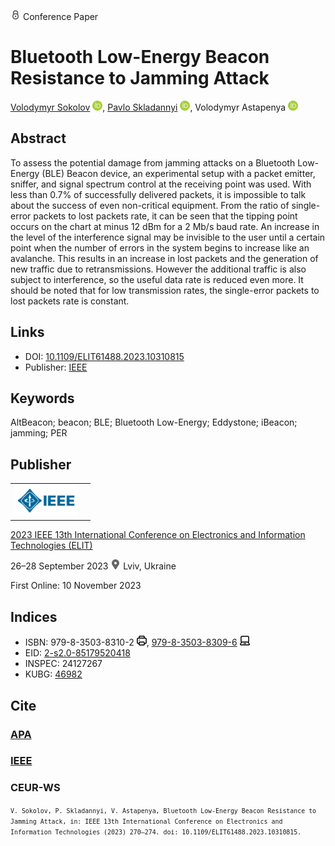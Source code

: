 <img src="/icons/lock.svg" width="16" height="16"> Conference Paper

# Bluetooth Low-Energy Beacon Resistance to Jamming Attack

<a href="https://volodymyr-sokolov.github.io/">Volodymyr Sokolov</a> <a href="https://orcid.org/0000-0002-9349-7946" target="_blank"><img src="/icons/orcid.svg" width="16" height="16"></a>,
<a href="/">Pavlo Skladannyi</a> <a href="https://orcid.org/0000-0002-7775-6039" target="_blank"><img src="/icons/orcid.svg" width="16" height="16"></a>,
Volodymyr Astapenya <a href="https://orcid.org/0000-0003-0124-216X" target="_blank"><img src="/icons/orcid.svg" width="16" height="16"></a>

## Abstract

To assess the potential damage from jamming attacks on a Bluetooth Low-Energy (BLE) Beacon device, an experimental setup with a packet emitter, sniffer, and signal spectrum control at the receiving point was used. With less than 0.7% of successfully delivered packets, it is impossible to talk about the success of even non-critical equipment. From the ratio of single-error packets to lost packets rate, it can be seen that the tipping point occurs on the chart at minus 12 dBm for a 2 Mb/s baud rate. An increase in the level of the interference signal may be invisible to the user until a certain point when the number of errors in the system begins to increase like an avalanche. This results in an increase in lost packets and the generation of new traffic due to retransmissions. However the additional traffic is also subject to interference, so the useful data rate is reduced even more. It should be noted that for low transmission rates, the single-error packets to lost packets rate is constant.

## Links

* DOI: [10.1109/ELIT61488.2023.10310815](https://doi.org/10.1109/ELIT61488.2023.10310815) 
* Publisher: [IEEE](https://ieeexplore.ieee.org/document/10310815)

## Keywords

AltBeacon; beacon; BLE; Bluetooth Low-Energy; Eddystone; iBeacon; jamming; PER

## Publisher

<table>
<tr>
<td>
<img src="/icons/ieee.svg" height="50">
</td>
<td style="text-align: left;">
<span class="__dimensions_badge_embed__" data-doi="10.1109/ELIT61488.2023.10310815" data-hide-zero-citations="true"></span><script async src="https://badge.dimensions.ai/badge.js" charset="utf-8"></script>
</td>
</tr>
</table>

[2023 IEEE 13th International Conference on Electronics and Information Technologies (ELIT)](https://ieeexplore.ieee.org/xpl/conhome/10310175/proceeding)

26–28 September 2023 <img src="/icons/location-pin.svg" width="16" height="16"> Lviv, Ukraine

First Online: 10 November 2023

## Indices

* ISBN: 979-8-3503-8310-2 <img src="/icons/print.svg" width="16" height="16">, [979-8-3503-8309-6](https://isbnsearch.org/isbn/979-8-3503-8309-6) <img src="/icons/online.svg" width="16" height="16">
* EID: [2-s2.0-85179520418](http://www.scopus.com/record/display.url?origin=inward&eid=2-s2.0-85179520418)
* INSPEC: 24127267
* KUBG: [46982](http://elibrary.kubg.edu.ua/id/eprint/46982/)

## Cite

### [APA](https://citation.crosscite.org/format?doi=10.1109/ELIT61488.2023.10310815&style=apa&lang=en-US)

### [IEEE](https://citation.crosscite.org/format?doi=10.1109/ELIT61488.2023.10310815&style=ieee&lang=en-US)

### CEUR-WS

<small>`V. Sokolov, P. Skladannyi, V. Astapenya, Bluetooth Low-Energy Beacon Resistance to Jamming Attack, in: IEEE 13th International Conference on Electronics and Information Technologies (2023) 270–274. doi: 10.1109/ELIT61488.2023.10310815.`</small>